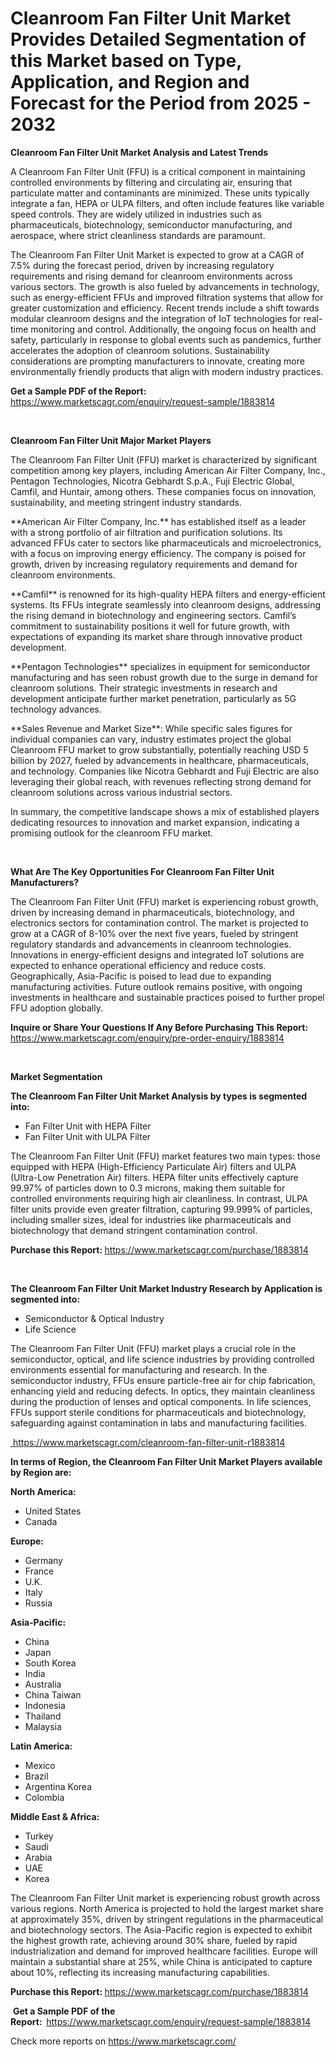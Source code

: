 <p><h1>Cleanroom Fan Filter Unit Market Provides Detailed Segmentation of this Market based on Type, Application, and Region and Forecast for the Period from 2025 - 2032</h1></p><p><strong>Cleanroom Fan Filter Unit Market Analysis and Latest Trends</strong></p>
<p><p>A Cleanroom Fan Filter Unit (FFU) is a critical component in maintaining controlled environments by filtering and circulating air, ensuring that particulate matter and contaminants are minimized. These units typically integrate a fan, HEPA or ULPA filters, and often include features like variable speed controls. They are widely utilized in industries such as pharmaceuticals, biotechnology, semiconductor manufacturing, and aerospace, where strict cleanliness standards are paramount.</p><p>The Cleanroom Fan Filter Unit Market is expected to grow at a CAGR of 7.5% during the forecast period, driven by increasing regulatory requirements and rising demand for cleanroom environments across various sectors. The growth is also fueled by advancements in technology, such as energy-efficient FFUs and improved filtration systems that allow for greater customization and efficiency. Recent trends include a shift towards modular cleanroom designs and the integration of IoT technologies for real-time monitoring and control. Additionally, the ongoing focus on health and safety, particularly in response to global events such as pandemics, further accelerates the adoption of cleanroom solutions. Sustainability considerations are prompting manufacturers to innovate, creating more environmentally friendly products that align with modern industry practices.</p></p>
<p><strong>Get a Sample PDF of the Report:&nbsp;</strong> <a href="https://www.marketscagr.com/enquiry/request-sample/1883814?utm_campaign=2335&utm_medium=2&utm_source=Github&utm_content=ia&utm_term=22022025&utm_id=cleanroom-fan-filter-unit">https://www.marketscagr.com/enquiry/request-sample/1883814</a></p>
<p>&nbsp;</p>
<p><strong>Cleanroom Fan Filter Unit Major Market Players</strong></p>
<p><p>The Cleanroom Fan Filter Unit (FFU) market is characterized by significant competition among key players, including American Air Filter Company, Inc., Pentagon Technologies, Nicotra Gebhardt S.p.A., Fuji Electric Global, Camfil, and Huntair, among others. These companies focus on innovation, sustainability, and meeting stringent industry standards.</p><p>**American Air Filter Company, Inc.** has established itself as a leader with a strong portfolio of air filtration and purification solutions. Its advanced FFUs cater to sectors like pharmaceuticals and microelectronics, with a focus on improving energy efficiency. The company is poised for growth, driven by increasing regulatory requirements and demand for cleanroom environments.</p><p>**Camfil** is renowned for its high-quality HEPA filters and energy-efficient systems. Its FFUs integrate seamlessly into cleanroom designs, addressing the rising demand in biotechnology and engineering sectors. Camfil’s commitment to sustainability positions it well for future growth, with expectations of expanding its market share through innovative product development.</p><p>**Pentagon Technologies** specializes in equipment for semiconductor manufacturing and has seen robust growth due to the surge in demand for cleanroom solutions. Their strategic investments in research and development anticipate further market penetration, particularly as 5G technology advances.</p><p>**Sales Revenue and Market Size**: While specific sales figures for individual companies can vary, industry estimates project the global Cleanroom FFU market to grow substantially, potentially reaching USD 5 billion by 2027, fueled by advancements in healthcare, pharmaceuticals, and technology. Companies like Nicotra Gebhardt and Fuji Electric are also leveraging their global reach, with revenues reflecting strong demand for cleanroom solutions across various industrial sectors.</p><p>In summary, the competitive landscape shows a mix of established players dedicating resources to innovation and market expansion, indicating a promising outlook for the cleanroom FFU market.</p></p>
<p>&nbsp;</p>
<p><strong>What Are The Key Opportunities For Cleanroom Fan Filter Unit Manufacturers?</strong></p>
<p><p>The Cleanroom Fan Filter Unit (FFU) market is experiencing robust growth, driven by increasing demand in pharmaceuticals, biotechnology, and electronics sectors for contamination control. The market is projected to grow at a CAGR of 8-10% over the next five years, fueled by stringent regulatory standards and advancements in cleanroom technologies. Innovations in energy-efficient designs and integrated IoT solutions are expected to enhance operational efficiency and reduce costs. Geographically, Asia-Pacific is poised to lead due to expanding manufacturing activities. Future outlook remains positive, with ongoing investments in healthcare and sustainable practices poised to further propel FFU adoption globally.</p></p>
<p><strong>Inquire or Share Your Questions If Any Before Purchasing This Report:</strong> <a href="https://www.marketscagr.com/enquiry/pre-order-enquiry/1883814?utm_campaign=2335&utm_medium=2&utm_source=Github&utm_content=ia&utm_term=22022025&utm_id=cleanroom-fan-filter-unit">https://www.marketscagr.com/enquiry/pre-order-enquiry/1883814</a></p>
<p>&nbsp;</p>
<p><strong>Market Segmentation</strong></p>
<p><strong>The Cleanroom Fan Filter Unit Market Analysis by types is segmented into:</strong></p>
<p><ul><li>Fan Filter Unit with HEPA Filter</li><li>Fan Filter Unit with ULPA Filter</li></ul></p>
<p><p>The Cleanroom Fan Filter Unit (FFU) market features two main types: those equipped with HEPA (High-Efficiency Particulate Air) filters and ULPA (Ultra-Low Penetration Air) filters. HEPA filter units effectively capture 99.97% of particles down to 0.3 microns, making them suitable for controlled environments requiring high air cleanliness. In contrast, ULPA filter units provide even greater filtration, capturing 99.999% of particles, including smaller sizes, ideal for industries like pharmaceuticals and biotechnology that demand stringent contamination control.</p></p>
<p><strong>Purchase this Report:&nbsp;</strong><a href="https://www.marketscagr.com/purchase/1883814?utm_campaign=2335&utm_medium=2&utm_source=Github&utm_content=ia&utm_term=22022025&utm_id=cleanroom-fan-filter-unit">https://www.marketscagr.com/purchase/1883814</a></p>
<p>&nbsp;</p>
<p><strong>The Cleanroom Fan Filter Unit Market Industry Research by Application is segmented into:</strong></p>
<p><ul><li>Semiconductor & Optical Industry</li><li>Life Science</li></ul></p>
<p><p>The Cleanroom Fan Filter Unit (FFU) market plays a crucial role in the semiconductor, optical, and life science industries by providing controlled environments essential for manufacturing and research. In the semiconductor industry, FFUs ensure particle-free air for chip fabrication, enhancing yield and reducing defects. In optics, they maintain cleanliness during the production of lenses and optical components. In life sciences, FFUs support sterile conditions for pharmaceuticals and biotechnology, safeguarding against contamination in labs and manufacturing facilities.</p></p>
<p><a href="https://www.marketscagr.com/cleanroom-fan-filter-unit-r1883814?utm_campaign=2335&utm_medium=2&utm_source=Github&utm_content=ia&utm_term=22022025&utm_id=cleanroom-fan-filter-unit">&nbsp;https://www.marketscagr.com/cleanroom-fan-filter-unit-r1883814</a></p>
<p><strong>In terms of Region, the Cleanroom Fan Filter Unit Market Players available by Region are:</strong></p>
<p>
    <p> <strong> North America: </strong>
        <ul>
            <li>United States</li>
            <li>Canada</li>
        </ul>
        </p> 
    <p> <strong> Europe: </strong>
        <ul>
            <li>Germany</li>
            <li>France</li>
            <li>U.K.</li>
            <li>Italy</li>
            <li>Russia</li>
        </ul>
        </p> 
    <p> <strong> Asia-Pacific: </strong>
        <ul>
            <li>China</li>
            <li>Japan</li>
            <li>South Korea</li>
            <li>India</li>
            <li>Australia</li>
            <li>China Taiwan</li>
            <li>Indonesia</li>
            <li>Thailand</li>
            <li>Malaysia</li>
        </ul>
        </p> 
    <p> <strong> Latin America: </strong>
        <ul>
            <li>Mexico</li>
            <li>Brazil</li>
            <li>Argentina Korea</li>
            <li>Colombia</li>
        </ul>
        </p> 
    <p> <strong> Middle East & Africa: </strong>
        <ul>
            <li>Turkey</li>
            <li>Saudi</li>
            <li>Arabia</li>
            <li>UAE</li>
            <li>Korea</li>
        </ul>
    </p>
    </p>
<p><p>The Cleanroom Fan Filter Unit market is experiencing robust growth across various regions. North America is projected to hold the largest market share at approximately 35%, driven by stringent regulations in the pharmaceutical and biotechnology sectors. The Asia-Pacific region is expected to exhibit the highest growth rate, achieving around 30% share, fueled by rapid industrialization and demand for improved healthcare facilities. Europe will maintain a substantial share at 25%, while China is anticipated to capture about 10%, reflecting its increasing manufacturing capabilities.</p></p>
<p><strong>Purchase this Report: </strong><a href="https://www.marketscagr.com/purchase/1883814?utm_campaign=2335&utm_medium=2&utm_source=Github&utm_content=ia&utm_term=22022025&utm_id=cleanroom-fan-filter-unit">https://www.marketscagr.com/purchase/1883814</a></p>
<p>&nbsp;<strong>Get a Sample PDF of the Report:&nbsp;&nbsp;</strong><a href="https://www.marketscagr.com/enquiry/request-sample/1883814?utm_campaign=2335&utm_medium=2&utm_source=Github&utm_content=ia&utm_term=22022025&utm_id=cleanroom-fan-filter-unit">https://www.marketscagr.com/enquiry/request-sample/1883814</a></p>
<p><strong></strong></p>
<p>Check more reports on <a href="https://www.marketscagr.com/?utm_campaign=2335&utm_medium=2&utm_source=Github&utm_content=ia&utm_term=22022025&utm_id=cleanroom-fan-filter-unit">https://www.marketscagr.com/</a></p>